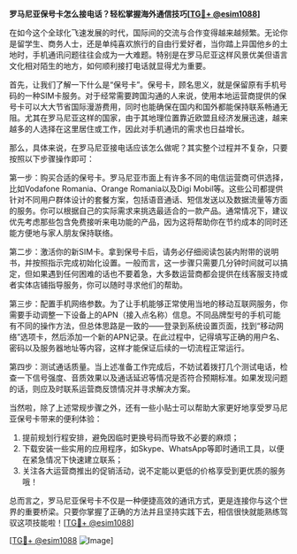 **罗马尼亚保号卡怎么接电话？轻松掌握海外通信技巧[[TG💪+ @esim1088](https://t.me/s/esim1088)]**

在如今这个全球化飞速发展的时代，国际间的交流与合作变得越来越频繁。无论你是留学生、商务人士，还是单纯喜欢旅行的自由行爱好者，当你踏上异国他乡的土地时，手机通讯问题往往会成为一大难题。特别是在罗马尼亚这样风景优美但语言文化相对陌生的地方，如何顺利接打电话就显得尤为重要。

首先，让我们了解一下什么是“保号卡”。保号卡，顾名思义，就是保留原有手机号码的一种SIM卡服务。对于经常需要跨国沟通的人来说，使用本地运营商提供的保号卡可以大大节省国际漫游费用，同时也能确保在国内和国外都能保持联系畅通无阻。尤其在罗马尼亚这样的国家，由于其地理位置靠近欧盟且经济发展迅速，越来越多的人选择在这里居住或工作，因此对手机通讯的需求也日益增长。

那么，具体来说，在罗马尼亚接电话应该怎么做呢？其实整个过程并不复杂，只要按照以下步骤操作即可：

第一步：购买合适的保号卡。罗马尼亚市面上有许多不同的电信运营商可供选择，比如Vodafone Romania、Orange Romania以及Digi Mobil等。这些公司都提供针对不同用户群体设计的套餐方案，包括语音通话、短信发送以及数据流量等方面的服务。你可以根据自己的实际需求来挑选最适合的一款产品。通常情况下，建议优先考虑那些包含免费接听来电功能的产品，因为这将帮助你在节约成本的同时还能方便地与家人朋友保持联络。

第二步：激活你的新SIM卡。拿到保号卡后，请务必仔细阅读包装内附带的说明书，并按照指示完成初始化设置。一般而言，这一步骤只需要几分钟时间就可以搞定，但如果遇到任何困难的话也不要着急，大多数运营商都会提供在线客服支持或者实体店铺指导服务，你可以随时寻求他们的帮助。

第三步：配置手机网络参数。为了让手机能够正常使用当地的移动互联网服务，你需要手动调整一下设备上的APN（接入点名称）信息。不同品牌型号的手机可能有不同的操作方法，但总体思路是一致的——登录到系统设置页面，找到“移动网络”选项卡，然后添加一个新的APN记录。在此过程中，记得填写正确的用户名、密码以及服务器地址等内容，这样才能保证后续的一切流程正常运行。

第四步：测试通话质量。当上述准备工作完成后，不妨试着拨打几个测试电话，检查一下信号强度、音质效果以及通话延迟等情况是否符合预期标准。如果发现问题的话，则应及时联系运营商反馈情况并寻求解决方案。

当然啦，除了上述常规步骤之外，还有一些小贴士可以帮助大家更好地享受罗马尼亚保号卡带来的便利体验：

1. 提前规划行程安排，避免因临时更换号码而导致不必要的麻烦；
2. 下载安装一些实用的应用程序，如Skype、WhatsApp等即时通讯工具，以便在紧急情况下快速建立联系；
3. 关注各大运营商推出的促销活动，说不定能以更低的价格享受到更优质的服务哦！

总而言之，罗马尼亚保号卡不仅是一种便捷高效的通讯方式，更是连接你与这个世界的重要桥梁。只要你掌握了正确的方法并且坚持实践下去，相信很快就能熟练驾驭这项技能啦！[[TG💪+ @esim1088](https://t.me/s/esim1088)]

[[TG💪+ @esim1088](https://t.me/s/esim1088) ![Image](https://i.postimg.cc/4NQfJmqS/Snipaste-2025-05-13-00-14-12.png)]